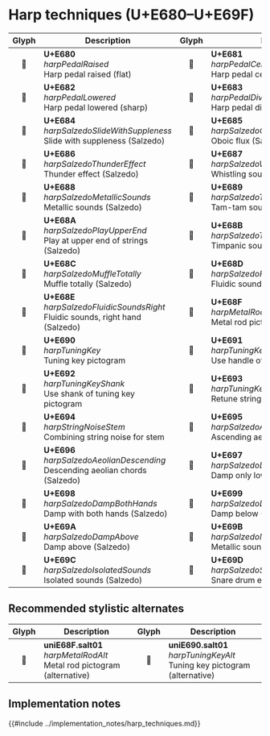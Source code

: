 Harp techniques (U+E680–U+E69F)
===============================

| **Glyph** | **Description** | **Glyph** | **Description**
| :-------: | --------------- | :-------: | ---------------
|<span class="bravura_large">&#xe680;</span> | **U+E680**<br/>*harpPedalRaised*<br/>Harp pedal raised (flat) | <span class="bravura_large">&#xe681;</span> | **U+E681**<br/>*harpPedalCentered*<br/>Harp pedal centered (natural)
|<span class="bravura_large">&#xe682;</span> | **U+E682**<br/>*harpPedalLowered*<br/>Harp pedal lowered (sharp) | <span class="bravura_large">&#xe683;</span> | **U+E683**<br/>*harpPedalDivider*<br/>Harp pedal divider
|<span class="bravura_large">&#xe684;</span> | **U+E684**<br/>*harpSalzedoSlideWithSuppleness*<br/>Slide with suppleness (Salzedo) | <span class="bravura_large">&#xe685;</span> | **U+E685**<br/>*harpSalzedoOboicFlux*<br/>Oboic flux (Salzedo)
|<span class="bravura_large">&#xe686;</span> | **U+E686**<br/>*harpSalzedoThunderEffect*<br/>Thunder effect (Salzedo) | <span class="bravura_large">&#xe687;</span> | **U+E687**<br/>*harpSalzedoWhistlingSounds*<br/>Whistling sounds (Salzedo)
|<span class="bravura_large">&#xe688;</span> | **U+E688**<br/>*harpSalzedoMetallicSounds*<br/>Metallic sounds (Salzedo) | <span class="bravura_large">&#xe689;</span> | **U+E689**<br/>*harpSalzedoTamTamSounds*<br/>Tam-tam sounds (Salzedo)
|<span class="bravura_large">&#xe68a;</span> | **U+E68A**<br/>*harpSalzedoPlayUpperEnd*<br/>Play at upper end of strings (Salzedo) | <span class="bravura_large">&#xe68b;</span> | **U+E68B**<br/>*harpSalzedoTimpanicSounds*<br/>Timpanic sounds (Salzedo)
|<span class="bravura_large">&#xe68c;</span> | **U+E68C**<br/>*harpSalzedoMuffleTotally*<br/>Muffle totally (Salzedo) | <span class="bravura_large">&#xe68d;</span> | **U+E68D**<br/>*harpSalzedoFluidicSoundsLeft*<br/>Fluidic sounds, left hand (Salzedo)
|<span class="bravura_large">&#xe68e;</span> | **U+E68E**<br/>*harpSalzedoFluidicSoundsRight*<br/>Fluidic sounds, right hand (Salzedo) | <span class="bravura_large">&#xe68f;</span> | **U+E68F**<br/>*harpMetalRod*<br/>Metal rod pictogram
|<span class="bravura_large">&#xe690;</span> | **U+E690**<br/>*harpTuningKey*<br/>Tuning key pictogram | <span class="bravura_large">&#xe691;</span> | **U+E691**<br/>*harpTuningKeyHandle*<br/>Use handle of tuning key pictogram
|<span class="bravura_large">&#xe692;</span> | **U+E692**<br/>*harpTuningKeyShank*<br/>Use shank of tuning key pictogram | <span class="bravura_large">&#xe693;</span> | **U+E693**<br/>*harpTuningKeyGlissando*<br/>Retune strings for glissando
|<span class="bravura_large">&#xe694;</span> | **U+E694**<br/>*harpStringNoiseStem*<br/>Combining string noise for stem | <span class="bravura_large">&#xe695;</span> | **U+E695**<br/>*harpSalzedoAeolianAscending*<br/>Ascending aeolian chords (Salzedo)
|<span class="bravura_large">&#xe696;</span> | **U+E696**<br/>*harpSalzedoAeolianDescending*<br/>Descending aeolian chords (Salzedo) | <span class="bravura_large">&#xe697;</span> | **U+E697**<br/>*harpSalzedoDampLowStrings*<br/>Damp only low strings (Salzedo)
|<span class="bravura_large">&#xe698;</span> | **U+E698**<br/>*harpSalzedoDampBothHands*<br/>Damp with both hands (Salzedo) | <span class="bravura_large">&#xe699;</span> | **U+E699**<br/>*harpSalzedoDampBelow*<br/>Damp below (Salzedo)
|<span class="bravura_large">&#xe69a;</span> | **U+E69A**<br/>*harpSalzedoDampAbove*<br/>Damp above (Salzedo) | <span class="bravura_large">&#xe69b;</span> | **U+E69B**<br/>*harpSalzedoMetallicSoundsOneString*<br/>Metallic sounds, one string (Salzedo)
|<span class="bravura_large">&#xe69c;</span> | **U+E69C**<br/>*harpSalzedoIsolatedSounds*<br/>Isolated sounds (Salzedo) | <span class="bravura_large">&#xe69d;</span> | **U+E69D**<br/>*harpSalzedoSnareDrum*<br/>Snare drum effect (Salzedo)

Recommended stylistic alternates
--------------------------------
| **Glyph** | **Description** | **Glyph** | **Description**
| :-------: | --------------- | :-------: | ---------------
|<span class="bravura_large">&#xf436;</span> | **uniE68F.salt01**<br/>*harpMetalRodAlt*<br/>Metal rod pictogram (alternative) | <span class="bravura_large">&#xf437;</span> | **uniE690.salt01**<br/>*harpTuningKeyAlt*<br/>Tuning key pictogram (alternative)

Implementation notes
---------------------

{{#include ../implementation_notes/harp_techniques.md}}